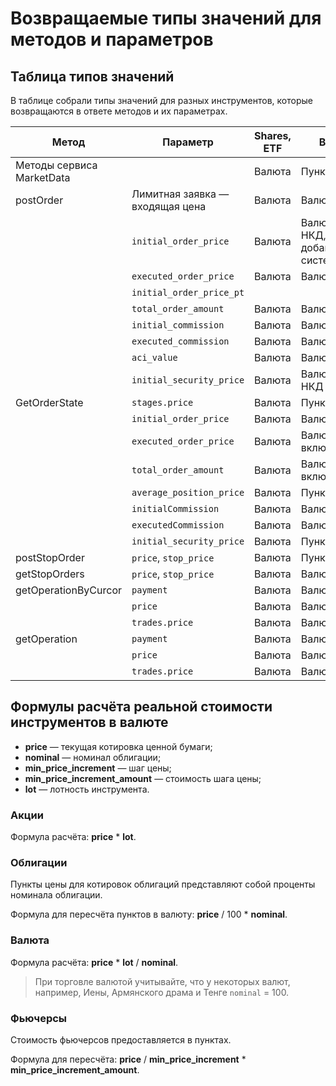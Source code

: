# Возвращаемые типы значений для методов и параметров

## Таблица типов значений

В таблице собрали типы значений для разных инструментов, которые возвращаются в ответе методов и их параметрах.

| Метод                     | Параметр                        | Shares, ETF | Bonds                                | Futures|
|---------------------------|---------------------------------|-------------|--------------------------------------| ---|
| Методы сервиса MarketData |                                 | Валюта      | Пункты                               | Пункты|
| postOrder                 | Лимитная заявка — входящая цена | Валюта      | Валюта                               | Пункты|
|                           | `initial_order_price`             | Валюта      | Валюта + НКД, добавляемый системой   | Валюта|
|                           | `executed_order_price  `          | Валюта      | Валюта                               | Валюта|
|                           | `initial_order_price_pt`          |             |                                      | Пункты|
|                           | `total_order_amount`              | Валюта      | Валюта                               | Валюта|
|                           | `initial_commission`              | Валюта      | Валюта                               | Валюта|
|                           | `executed_commission`             | Валюта      | Валюта                               | Валюта|
|                           | `aci_value`                       | Валюта      | Валюта                               | Валюта|
|                           | `initial_security_price`          | Валюта      | Валюта без НКД                  | Валюта|
| GetOrderState             | `stages.price `                   | Валюта      | Пункты                               | Валюта|
|                           | `initial_order_price`             | Валюта      | Валюта                               | Валюта|
|                           | `executed_order_price`            | Валюта      | Валюта, включая НКД                  | Валюта|
|                           | `total_order_amount`              | Валюта      | Валюта, включая НКД                  | Валюта|
|                           | `average_position_price`          | Валюта      | Пункты                               | Валюта|
|                           | `initialCommission`               | Валюта      | Валюта                               | Валюта|
|                           | `executedCommission`              | Валюта      | Валюта                               | Валюта|
|                           | `initial_security_price`          | Валюта      | Пункты                               | Валюта|
| postStopOrder             | `price`, `stop_price`               | Валюта      | Пункты                               | Пункты|
| getStopOrders             | `price`, `stop_price`               | Валюта      | Валюта                               | Пункты|
| getOperationByCurcor      | `payment`                         | Валюта      | Валюта                               | Валюта|
|                           | `price`                           | Валюта      | Валюта                               | Пункты|
|                           | `trades.price `                   | Валюта      | Валюта                               | Пункты|
| getOperation              | `payment`                         | Валюта      | Валюта                               | Валюта|
|                           | `price`                           | Валюта      | Валюта                               | Пункты|
|                           | `trades.price `                   | Валюта      | Валюта                               | Валюта|


## Формулы расчёта реальной стоимости инструментов в валюте

* **price** — текущая котировка ценной бумаги;
* **nominal** — номинал облигации;
* **min_price_increment** — шаг цены;
* **min_price_increment_amount** — стоимость шага цены;
* **lot** — лотность инструмента.

### Акции

Формула расчёта: **price** * **lot**.

### Облигации

Пункты цены для котировок облигаций представляют собой проценты номинала облигации. 

Формула для пересчёта пунктов в валюту: **price** / 100 * **nominal**.

### Валюта

Формула расчёта: **price** * **lot** / **nominal**.

> При торговле валютой учитывайте, что у некоторых валют, например, Иены, Армянского драма и Тенге `nominal` = 100.

### Фьючерсы

Стоимость фьючерсов предоставляется в пунктах.

Формула для пересчёта: **price** / **min_price_increment** * **min_price_increment_amount**.